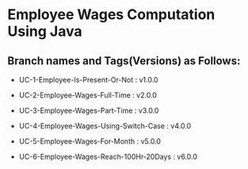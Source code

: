 # Employee Wages Computation Using Java

## Branch names and Tags(Versions) as Follows:

* UC-1-Employee-Is-Present-Or-Not : v1.0.0

* UC-2-Employee-Wages-Full-Time : v2.0.0

* UC-3-Employee-Wages-Part-Time : v3.0.0

* UC-4-Employee-Wages-Using-Switch-Case : v4.0.0

* UC-5-Employee-Wages-For-Month : v5.0.0

* UC-6-Employee-Wages-Reach-100Hr-20Days : v6.0.0
